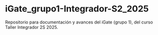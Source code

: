 # iGate_grupo1-Integrador-S2_2025
Repositorio para documentación y avances del iGate (grupo 1), del curso Taller Integrador 2S 2025.
